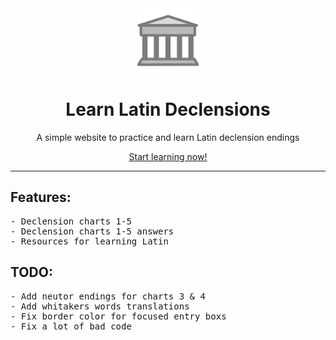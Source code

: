 <div align="center">
  <!-- Logo and Title -->
  <img src="https://raw.githubusercontent.com/cqb13/Learn-Latin-Declensions/master/public/Logo.png" alt="logo" width="20%"/>
  <h1>Learn Latin Declensions</a></h1>
  <p>A simple website to practice and learn Latin declension endings</p>

[Start learning now!](https://cqb13.github.io/Learn-Latin-Declensions/)

</div>

<hr />

<h2>Features:</h2>
<pre>
- Declension charts 1-5
- Declension charts 1-5 answers
- Resources for learning Latin
</pre>
<h2>TODO:</h2>
<pre>
- Add neutor endings for charts 3 & 4
- Add whitakers words translations
- Fix border color for focused entry boxs
- Fix a lot of bad code
</pre>
